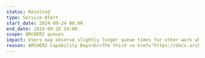 ```yaml
---
status: Resolved
type: Service Alert
start_date: 2024-09-24 08:00  
end_date: 2024-09-26 14:00
scope: ARCHER2 queues
impact: Users may observe slightly longer queue times for other work while some nodes are reserved for the Capability QoS.
reason: ARCHER2 Capability Days<br>The third <a href="https://docs.archer2.ac.uk/user-guide/scheduler/#capability-days">ARCHER2 Capability Days</a> session will run from 24-26 September 2024.
---
```


